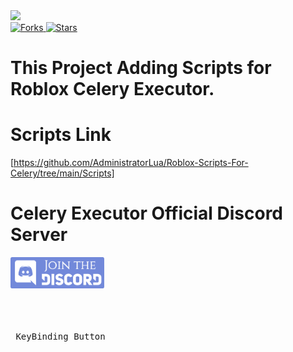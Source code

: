 <img src="https://img.shields.io/static/v1?label=ScriptPoster:&style=for-the-badge&message=AdministratorLua&color=2e2c2c">
<div align="Left"
	<p>
		<a href="https://github.com/AdministratorLua/Roblox-Scripts-For-Celery">
			<img src="https://img.shields.io/github/forks/AdministratorLua/Roblox-Scripts-For-Celery?label=Forks&logo=GitHub" alt="Forks"/>
		</a>
		<a href="https://github.com/AdministratorLua/Roblox-Scripts-For-Celery">
			<img src="https://img.shields.io/github/stars/AdministratorLua/Roblox-Scripts-For-Celery?label=Stars&logo=GitHub&color=yellow" alt="Stars"/>
		</a>
	</p>
</div>

# This Project Adding Scripts for Roblox Celery Executor.

# Scripts Link
[https://github.com/AdministratorLua/Roblox-Scripts-For-Celery/tree/main/Scripts] 

# Celery Executor Official Discord Server
<p align="left">
        <a href="https://discord.gg/Celery"><img src="https://raw.githubusercontent.com/AdministratorLua/AdministratorLua/main/wZgPoYaVlU0gAAAABJRU5ErkJggg.png" width="150" height="50"/></a>
</p>


<br>
<br>
<kbd> <br> KeyBinding Button <br> </kbd>
</div>
<br>
<br>
